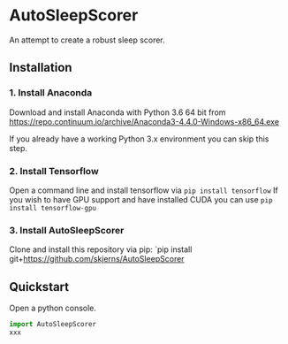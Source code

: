 # AutoSleepScorer
An attempt to create a robust sleep scorer.

## Installation

### 1. Install Anaconda
Download and install Anaconda with Python 3.6 64 bit from 
https://repo.continuum.io/archive/Anaconda3-4.4.0-Windows-x86_64.exe

If you already have a working Python 3.x environment you can skip this step.

### 2. Install Tensorflow
Open a command line and install tensorflow via `pip install tensorflow`
If you wish to have GPU support and have installed CUDA you can use `pip install tensorflow-gpu`

### 3. Install AutoSleepScorer
Clone and install this repository via pip:
`pip install git+https://github.com/skjerns/AutoSleepScorer

## Quickstart

Open a python console.
```Python
import AutoSleepScorer
xxx
```